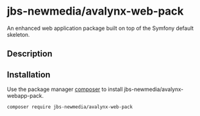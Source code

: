 # jbs-newmedia/avalynx-web-pack

An enhanced web application package built on top of the Symfony default skeleton.

## Description




## Installation

Use the package manager [composer](https://getcomposer.org/) to install jbs-newmedia/avalynx-webapp-pack.

```bash
composer require jbs-newmedia/avalynx-web-pack